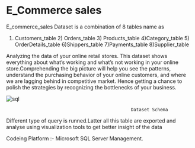 # E_Commerce sales
E_commerce_sales Dataset is a combination of 8 tables name as 

1) Customers_table 2) Orders_table 3) Products_table 4)Category_table 5) OrderDetails_table 6)Shippers_table 7)Payments_table 8)Supplier_table

Analyzing the data of your online retail stores. This dataset shows everything about what’s working and what’s not working in your online store.Comprehending the big picture will help you see the patterns, understand the purchasing behavior of your online customers, and where we are lagging behind in competitive market. Hence getting a chance to polish the strategies by recognizing the bottlenecks of your business.

![sql](https://user-images.githubusercontent.com/111516810/201013937-ee1fb078-2a0b-4675-ba5f-3ec50ed604d6.jpg)

                                                   Dataset Schema

Different type of query is runned.Latter all this table are exported and analyse using visualization tools to get better insight of the data

Codeing Platform :- Microsoft SQL Server Management.
